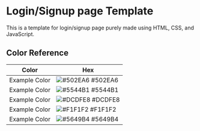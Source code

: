 
# Login/Signup page Template

This is a template for login/signup page purely made using HTML, CSS, and JavaScript. 

## Color Reference

| Color             | Hex                                                                |
| ----------------- | ------------------------------------------------------------------ |
| Example Color | ![#502EA6](https://via.placeholder.com/10/0a192f?text=+) #502EA6 |
| Example Color | ![#5544B1](https://via.placeholder.com/10/f8f8f8?text=+) #5544B1 |
| Example Color | ![#DCDFE8](https://via.placeholder.com/10/00b48a?text=+) #DCDFE8 |
| Example Color | ![#F1F1F2](https://via.placeholder.com/10/00b48a?text=+) #F1F1F2 |
| Example Color | ![#5649B4](https://via.placeholder.com/10/00b48a?text=+) #5649B4 |

